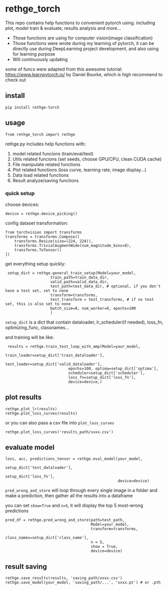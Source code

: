 # rethge_torch
This repo contains help functions to convenient pytorch using. including plot, model train &amp; evaluate, results analysis and more...

* Those functions are using for computer vision(image classification)
* Those functions were wrote during my learning of pytorch, it can be directly use during DeepLearning project development, and also using for learning purpose
* Will continuously updating

some of funcs were adapted from this awesome tutorial: https://www.learnpytorch.io/ by Daniel Bourke, which is high recommend to check out

## install
`pip install rethge-torch`

## usage
`from rethge_torch import rethge`

  rethge.py includes help functions with:
  1. model related funcions (train/eval/test)
  2. Utils related funcions (set seeds, choose GPU/CPU, clean CUDA cache)
  3. File manipulate related functions
  4. Plot related functions (loss curve, learning rate, image display...)
  5. Data load related functions
  6. Result analyze/saving functions

### quick setup

choose devices:

`device = rethge.device_picking()`

config dataset transformation:

    from torchvision import transforms
    transforms = transforms.Compose([
        transforms.Resize(size=(224, 224)),
        transforms.TrivialAugmentWide(num_magnitude_bins=8),
        transforms.ToTensor()
    ])

get everything setup quickly:

     setup_dict = rethge.general_train_setup(Model=your_model, 
                        train_path=train_data_dir,
                        valid_path=valid_data_dir,
                        test_path=test_data_dir, # optional, if you don't have a test set, set to none
                        transform=transforms, 
                        test_transform = test_transforms, # if no test set, this is also set to none
                        batch_size=8, num_worker=8, epochs=100
                        )

`setup_dict` is a dict that contain dataloader, lr_scheduler(if needed), loss_fn, optimizing_func, classnames...

and training will be like:

     results = rethge.train_test_loop_with_amp(Model=your_model, 
                                train_loader=setup_dict['train_dataloader'],
                                test_loader=setup_dict['valid_dataloader'], 
                                epochs=100, optima=setup_dict['optima'], 
                                scheduler=setup_dict['scheduler'], 
                                loss_fn=setup_dict['loss_fn'], 
                                device=device,) 

## plot results

    rethge.plot_lr(results)
    rethge.plot_loss_curves(results)  

or you can also pass a csv file into `plot_loss_curves`

    rethge.plot_loss_curves('results_path/xxxx.csv') 

## evaluate model

    loss, acc, predictions_tensor = rethge.eval_model(your_model, 
                                                      setup_dict['test_dataloader'],
                                                      setup_dict['loss_fn'],
                                                      device=device)

`pred_wrong_and_store` will loop through every single image in a folder and make a prediction, then gather all the results into a dataframe

you can set `show=True` and `n=5`, it will display the top 5 most-wrong predictions

    pred_df = rethge.pred_wrong_and_store(path=test_path,
                                          Model=your_model,
                                          transform=transforms,
                                          class_names=setup_dict['class_name'],
                                          n = 5,
                                          show = True,
                                          device=device)

## result saving

    rethge.save_results(results, 'saving_path/xxxx.csv')
    rethge.save_model(your_model, 'saving_path/...', 'xxxx.pt') # or .pth
    
